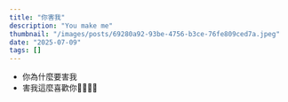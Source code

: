 ```yaml
---
title: "你害我"
description: "You make me"
thumbnail: "/images/posts/69280a92-93be-4756-b3ce-76fe809ced7a.jpeg"
date: "2025-07-09"
tags: []
---
```

- 你為什麼要害我
- 害我這麼喜歡你🤬🤬😭😭
